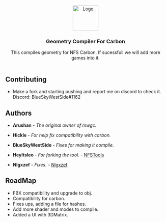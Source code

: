 <br/>
<p align="center">
  <a href="https://github.com/BlueSkyWestSide/PathFinderTool">
    <img src="https://icons.iconarchive.com/icons/3xhumed/mega-games-pack-30/256/Need-for-Speed-Carbon-new-1-icon.png" alt="Logo" width="80" height="80">
  </a>

  <h3 align="center">Geometry Compiler For Carbon</h3>

  <p align="center">
    This compiles geometry for NFS Carbon. 
    If sucessfull we will add more games into it.
    <br/>
    <br/>
  </p>
</p>



## Contributing
* []() Make a fork and starting pushing and report me on discord to check it. Discord: BlueSkyWestSide#1162


## Authors

* **Arushan** - *The original owner of mwgc.*

* **Hickle** - *For help fix compatibility with carbon.*

* **BlueSkyWestSide** - *Fixes for making it compile.* 

* **HeyItsleo** - *For forking the tool.* - [NFSTools](https://github.com/NFSTools/mwgc) 

* **Nlgxzef**  - *Fixes.* - [Nlgxzef](https://github.com/nlgxzef/mwgc) 

## RoadMap

* []() FBX compatibility and upgrade to obj.
* []() Compatibility for carbon.
* []() Fixes ups, adding a file for hashes.
* []() Add more shader and modes to compile.
* []() Added a UI with 3DMatrix.
